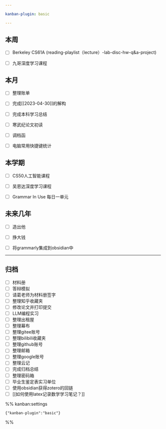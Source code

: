```yaml
---

kanban-plugin: basic

---
```


## 本周

- [ ] Berkeley CS61A (reading-playlist（lecture）-lab-disc-hw-q&a-project)
- [ ] 九哥深度学习课程


## 本月

- [ ] 整理账单
- [ ] 完成[[2023-04-30]]的解构
- [ ] 完成本科学习总结
- [ ] 寒武纪论文初读
- [ ] 调档函
- [ ] 电脑常用快捷键统计


## 本学期

- [ ] CS50人工智能课程
- [ ] 吴恩达深度学习课程
- [ ] Grammar In Use 每日一单元


## 未来几年

- [ ] 造出他
- [ ] 挣大钱
- [ ] 将grammarly集成到obsidian中


***

## 归档

- [ ] 材料册
- [ ] 答辩模拟
- [ ] 请葛老师为材料册签字
- [ ] 整理知乎收藏夹
- [ ] 修改论文并打印提交
- [ ] LLM编程实习
- [ ] 整理出租屋
- [ ] 整理幕布
- [ ] 整理gitee账号
- [ ] 整理bilibili收藏夹
- [ ] 整理github账号
- [ ] 整理邮箱
- [ ] 整理google账号
- [ ] 整理云记
- [ ] 完成归档总结
- [ ] 整理密码箱
- [ ] 毕业生鉴定表实习单位
- [ ] 使用obsidian获得zotero的回链
- [ ] [[如何使用latex记录数学学习笔记？]]

%% kanban:settings
```
{"kanban-plugin":"basic"}
```
%%